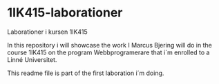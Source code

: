 1IK415-laborationer
===================

Laborationer i kursen 1IK415

In this repository i will showcase the work I Marcus Bjering will do in the course 1IK415
on the program Webbprogramerare that i´m enrolled to a Linné Universitet. 

This readme file is part of the first laboration i´m doing. 
